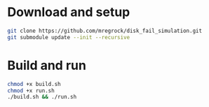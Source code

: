 # Download and setup

```bash
git clone https://github.com/mregrock/disk_fail_simulation.git
git submodule update --init --recursive
```

# Build and run

```bash
chmod +x build.sh
chmod +x run.sh
./build.sh && ./run.sh
```
